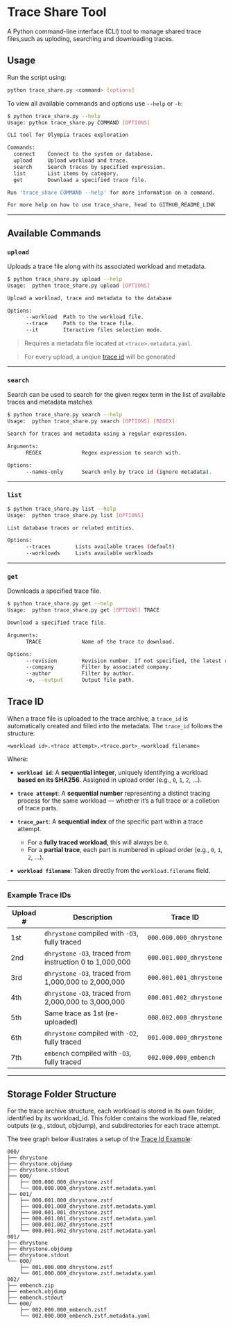 # Trace Share Tool

A Python command-line interface (CLI) tool to manage shared trace files,such as uploding, searching and downloading traces.

## Usage

Run the script using:

```bash
python trace_share.py <command> [options]
```

To view all available commands and options use `--help` or `-h`:

```bash
$ python trace_share.py --help
Usage: python trace_share.py COMMAND [OPTIONS]

CLI tool for Olympia traces exploration

Commands:
  connect    Connect to the system or database.
  upload     Upload workload and trace.
  search     Search traces by specified expression.
  list       List items by category.
  get        Download a specified trace file.

Run 'trace_share COMMAND --help' for more information on a command.

For more help on how to use trace_share, head to GITHUB_README_LINK
```

---

## Available Commands

### `upload`

Uploads a trace file along with its associated workload and metadata.

```bash
$ python trace_share.py upload --help
Usage:  python trace_share.py upload [OPTIONS]

Upload a workload, trace and metadata to the database

Options:
      --workload  Path to the workload file.
      --trace     Path to the trace file.
      --it        Iteractive files selection mode.
```

> Requires a metadata file located at `<trace>.metadata.yaml`.

> For every upload, a unqiue [trace id](#trace-id) will be generated

---

### `search`

Search can be used to search for the given regex term in the list of available traces and metadata matches

```bash
$ python trace_share.py search --help
Usage:  python trace_share.py search [OPTIONS] [REGEX]

Search for traces and metadata using a regular expression.

Arguments:
      REGEX             Regex expression to search with.

Options:
      --names-only      Search only by trace id (ignore metadata).
```

---

### `list`

```bash
$ python trace_share.py list --help
Usage:  python trace_share.py list [OPTIONS]

List database traces or related entities.

Options:
      --traces        Lists available traces (default)
      --workloads     Lists available workloads
```

---

### `get`

Downloads a specified trace file.

```bash
$ python trace_share.py get --help
Usage:  python trace_share.py get [OPTIONS] TRACE

Download a specified trace file.

Arguments:
      TRACE             Name of the trace to download.

Options:
      --revision        Revision number. If not specified, the latest revision is used.
      --company         Filter by associated company.
      --author          Filter by author.
      -o, --output      Output file path.
```

## Trace ID

When a trace file is uploaded to the trace archive, a `trace_id` is automatically created and filled into the metadata. The `trace_id` follows the structure:

```text
<workload id>.<trace attempt>.<trace.part>_<workload filename>
```

Where:

- **`workload id`**: A **sequential integer**, uniquely identifying a workload **based on its SHA256**. Assigned in upload order (e.g., `0`, `1`, `2`, ...).
- **`trace attempt`**: A **sequential number** representing a distinct tracing process for the same workload — whether it’s a full trace or a colletion of trace parts.
- **`trace_part`**: A **sequential index** of the specific part within a trace attempt.

  - For a **fully traced workload**, this will always be `0`.
  - For a **partial trace**, each part is numbered in upload order (e.g., `0`, `1`, `2`, ...).

- **`workload filename`**: Taken directly from the `workload.filename` field.

---

### Example Trace IDs

| Upload # | Description                                               | Trace ID                |
| -------- | --------------------------------------------------------- | ----------------------- |
| 1st      | `dhrystone` compiled with `-O3`, fully traced             | `000.000.000_dhrystone` |
| 2nd      | `dhrystone` `-O3`, traced from instruction 0 to 1,000,000 | `000.001.000_dhrystone` |
| 3rd      | `dhrystone` `-O3`, traced from 1,000,000 to 2,000,000     | `000.001.001_dhrystone` |
| 4th      | `dhrystone` `-O3`, traced from 2,000,000 to 3,000,000     | `000.001.002_dhrystone` |
| 5th      | Same trace as 1st (re-uploaded)                           | `000.002.000_dhrystone` |
| 6th      | `dhrystone` compiled with `-O2`, fully traced             | `001.000.000_dhrystone` |
| 7th      | `embench` compiled with `-O3`, fully traced               | `002.000.000_embench`   |

---

## Storage Folder Structure

For the trace archive structure, each workload is stored in its own folder, identified by its workload_id. This folder contains the workload file, related outputs (e.g., stdout, objdump), and subdirectories for each trace attempt.

The tree graph below illustrates a setup of the [Trace Id Example](#example-trace-ids):

```text
000/
├── dhrystone
├── dhrystone.objdump
├── dhrystone.stdout
├── 000/
│   ├── 000.000.000_dhrystone.zstf
│   └── 000.000.000_dhrystone.zstf.metadata.yaml
├── 001/
│   ├── 000.001.000_dhrystone.zstf
│   ├── 000.001.000_dhrystone.zstf.metadata.yaml
│   ├── 000.001.001_dhrystone.zstf
│   ├── 000.001.001_dhrystone.zstf.metadata.yaml
│   ├── 000.001.002_dhrystone.zstf
│   └── 000.001.002_dhrystone.zstf.metadata.yaml
001/
├── dhrystone
├── dhrystone.objdump
├── dhrystone.stdout
└── 000/
    ├── 001.000.000_dhrystone.zstf
    └── 001.000.000_dhrystone.zstf.metadata.yaml
002/
├── embench.zip
├── embench.objdump
├── embench.stdout
└── 000/
    ├── 002.000.000_embench.zstf
    └── 002.000.000_embench.zstf.metadata.yaml

```
